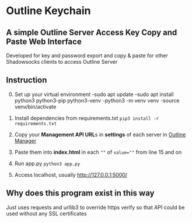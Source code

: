 # Outline Keychain

## A simple Outline Server Access Key Copy and Paste Web Interface

Developed for key and password export and copy & paste for other Shadowsocks clients to access Outline Server

## Instruction
0. Set up your virtual environment
  -sudo apt update
  -sudo apt install python3 python3-pip python3-venv
  -python3 -m venv venv
  -source venv/bin/activate

0. Install dependencies from requirements.txt 
`pip3 install -r requirements.txt` 

0. Copy your **Management API URL**s in **settings** of each server in [Outline Manager](https://getoutline.org/en/home)

0. Paste them into **index.html** in each `""` of `value=""` from line 15 and on

0. Run app.py 
`python3 app.py`

0. Access localhost, usually http://127.0.0.1:5000/

## Why does this program exist in this way
Just uses requests and urllib3 to override https verify so that API could be used without any SSL certificates


